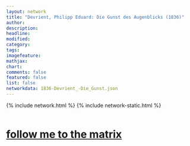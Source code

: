 ```yaml
---
layout: network
title: "Devrient, Philipp Eduard: Die Gunst des Augenblicks (1836)"
author:
description:
headline:
modified:
category:
tags: 
imagefeature: 
mathjax: 
chart: 
comments: false
featured: false
list: false
networkdata: 1836-Devrient_-Die_Gunst.json
---
```

{% include network.html %}
{% include network-static.html %}
<div class="row">
  <div class="small-5 small-centered columns"><a href="/matrix273"><h1>follow me to the matrix</h1></a>
</div>
</div>
